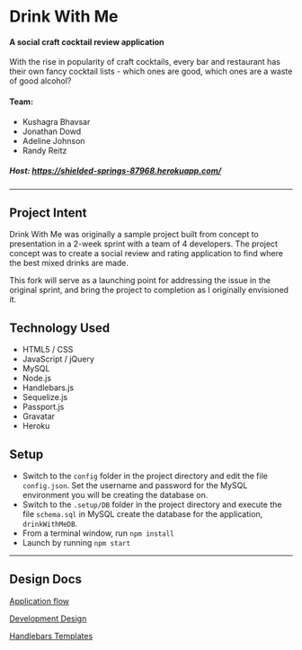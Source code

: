 # Drink With Me
#### A social craft cocktail review application

With the rise in popularity of craft cocktails, every bar and restaurant has their own fancy cocktail lists - which ones are good, which ones are a waste of good alcohol?

#### Team:
* Kushagra Bhavsar
* Jonathan Dowd
* Adeline Johnson
* Randy Reitz

##### Host: https://shielded-springs-87968.herokuapp.com/

- - - 

## Project Intent

Drink With Me was originally a sample project built from concept to presentation in a 2-week sprint with a team of 4 developers.  The project concept was to create a social review and rating application to find where the best mixed drinks are made.

This fork will serve as a launching point for addressing the issue in the original sprint, and bring the project to completion as I originally envisioned it.

## Technology Used
* HTML5 / CSS
* JavaScript / jQuery
* MySQL
* Node.js
* Handlebars.js
* Sequelize.js
* Passport.js
* Gravatar
* Heroku


## Setup
* Switch to the `config` folder in the project directory and edit the file `config.json`.  Set the username and password for the MySQL environment you will be creating the database on.
* Switch to the `.setup/DB` folder in the project directory and execute the file `schema.sql` in MySQL create the database for the application, `drinkWithMeDB`.
* From a terminal window, run `npm install`
* Launch by running `npm start`


- - - 
## Design Docs
[Application flow](AppFlow.md)

[Development Design](DevDesign.md)

[Handlebars Templates](Handlebars.md)
